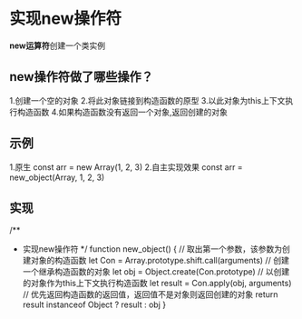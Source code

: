 # 实现new操作符
**new运算符**创建一个类实例
## new操作符做了哪些操作？
1.创建一个空的对象
2.将此对象链接到构造函数的原型
3.以此对象为this上下文执行构造函数
4.如果构造函数没有返回一个对象,返回创建的对象
## 示例
1.原生
const arr = new Array(1, 2, 3)
2.自主实现效果
const arr = new_object(Array, 1, 2, 3)
## 实现
/**
 * 实现new操作符
 */
function new_object() {
    // 取出第一个参数，该参数为创建对象的构造函数
    let Con = Array.prototype.shift.call(arguments)
    // 创建一个继承构造函数的对象
    let obj = Object.create(Con.prototype)
    // 以创建的对象作为this上下文执行构造函数
    let result = Con.apply(obj, arguments)
    // 优先返回构造函数的返回值，返回值不是对象则返回创建的对象
    return result instanceof Object ? result : obj
}
